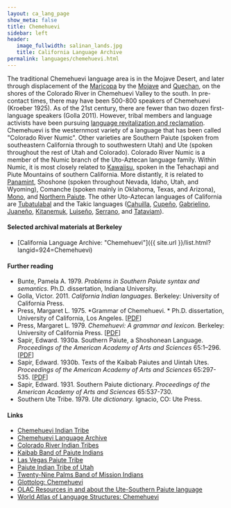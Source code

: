 ```yaml
---
layout: ca_lang_page
show_meta: false
title: Chemehuevi
sidebar: left
header:
   image_fullwidth: salinan_lands.jpg
   title: California Language Archive
permalink: languages/chemehuevi.html
---
```


The traditional Chemehuevi language area is in the Mojave Desert, and later through displacement of the [Maricopa](maricopa.html) by the [Mojave](mojave.html) and [Quechan](quechan.html), on the shores of the Colorado River in Chemehuevi Valley to the south. In pre-contact times, there may have been 500-800 speakers of Chemehuevi (Kroeber 1925). As of the 21st century, there are fewer than two dozen first-language speakers (Golla 2011). However, tribal members and language activists have been pursuing [language revitalization and reclamation](https://news.arizona.edu/story/professor-uses-technology-preserve-tribal-languages). Chemehuevi is the westernmost variety of a language that has been called "Colorado River Numic". Other varieties are Southern Paiute (spoken from southeastern California through to southwestern Utah) and Ute (spoken throughout the rest of Utah and Colorado). Colorado River Numic is a member of the Numic branch of the Uto-Aztecan language family. Within Numic, it is most closely related to [Kawaiisu](kawaiisu.html), spoken in the Tehachapi and Piute Mountains of southern California. More distantly, it is related to [Panamint](panamint.html), Shoshone (spoken throughout Nevada, Idaho, Utah, and Wyoming), Comanche (spoken mainly in Oklahoma, Texas, and Arizona), [Mono](mono.html), and [Northern Paiute](northern-paiute.html). The other Uto-Aztecan languages of California are [Tubatulabal](tubatulabal.html) and the Takic languages ([Cahuilla](cahuilla.html), [Cupeño](cupeno.html), [Gabrielino](gabrielino.html), [Juaneño](juaneno.html), [Kitanemuk](kitanemuk.html), [Luiseño](luiseno.html), [Serrano](serrano.html), and [Tataviam](tataviam.html)).

#### Selected archival materials at Berkeley

* [California Language Archive: "Chemehuevi"]({{ site.url }}/list.html?langid=924=Chemehuevi)

#### Further reading

* Bunte, Pamela A. 1979. *Problems in Southern Paiute syntax and semantics.* Ph.D. dissertation, Indiana University.
* Golla, Victor. 2011. *California Indian languages.* Berkeley: University of California Press.
* Press, Margaret L. 1975. *Grammar of Chemehuevi. * Ph.D. dissertation, University of California, Los Angeles. [[PDF](http://www.chemehuevilanguage.org/MargaretPressDissertation.pdf)]
* Press, Margaret L. 1979. *Chemehuevi: A grammar and lexicon.* Berkeley: University of California Press. [[PDF](http://www.chemehuevilanguage.org/Chemehuevi.pdf)]
* Sapir, Edward. 1930a. Southern Paiute, a Shoshonean Language. *Proceedings of the American Academy of Arts and Sciences* 65:1–296. [[PDF](https://www.jstor.org/stable/pdf/20026309.pdf)]
* Sapir, Edward. 1930b. Texts of the Kaibab Paiutes and Uintah Utes. *Proceedings of the American Academy of Arts and Sciences* 65:297-535. [[PDF](https://www.jstor.org/stable/pdf/20026311.pdf)]
* Sapir, Edward. 1931. Southern Paiute dictionary. *Proceedings of the American Academy of Arts and Sciences* 65:537-730.
* Southern Ute Tribe. 1979. *Ute dictionary.* Ignacio, CO: Ute Press.

#### Links

* [Chemehuevi Indian Tribe](http://www.chemehuevi.net/)
* [Chemehuevi Language Archive](http://www.chemehuevilanguage.org/)
* [Colorado River Indian Tribes](http://www.crit-nsn.gov/crit_contents/about/)
* [Kaibab Band of Paiute Indians](https://www.kaibabpaiute-nsn.gov/)
* [Las Vegas Paiute Tribe](http://www.lvpaiutetribe.com/)
* [Paiute Indian Tribe of Utah](http://www.utahpaiutes.org/)
* [Twenty-Nine Palms Band of Mission Indians](https://www.29palmstribe.org/)
* [Glottolog: Chemehuevi](https://glottolog.org/resource/languoid/id/chem1251)
* [OLAC Resources in and about the Ute-Southern Paiute language](http://www.language-archives.org/language/ute)
* [World Atlas of Language Structures: Chemehuevi](http://wals.info/languoid/lect/wals_code_cmh)

